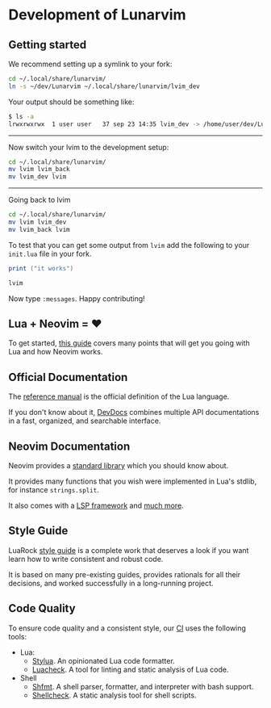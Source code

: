 # Development of Lunarvim

## Getting started

We recommend setting up a symlink to your fork:

```bash
cd ~/.local/share/lunarvim/
ln -s ~/dev/Lunarvim ~/.local/share/lunarvim/lvim_dev
```

Your output should be something like:

```bash
$ ls -a
lrwxrwxrwx  1 user user   37 sep 23 14:35 lvim_dev -> /home/user/dev/LunarVim
```

---

Now switch your lvim to the development setup:

```bash
cd ~/.local/share/lunarvim/
mv lvim lvim_back
mv lvim_dev lvim
```

---

Going back to lvim

```bash
cd ~/.local/share/lunarvim/
mv lvim lvim_dev
mv lvim_back lvim
```

To test that you can get some output from `lvim` add the following to your `init.lua` file in your fork.

```lua
print ("it works")
```

```bash
lvim
```

Now type `:messages`. Happy contributing!

## Lua + Neovim = :heart:

To get started, [this guide](https://github.com/nanotee/nvim-lua-guide) covers many points that will get you going with Lua and how Neovim works.

## Official Documentation

The [reference manual](https://www.lua.org/manual/5.4/) is the official definition of the Lua language.

If you don't know about it, [DevDocs](https://devdocs.io/lua~5.4/) combines multiple API documentations in a fast, organized, and searchable interface.

## Neovim Documentation

Neovim provides a [standard library](https://neovim.io/doc/user/lua.html) which you should know about.

It provides many functions that you wish were implemented in Lua's stdlib, for instance `strings.split`.

It also comes with a [LSP framework](https://neovim.io/doc/user/lsp.html) and [much more](https://neovim.io/doc/user/).

## Style Guide

LuaRock [style guide](https://github.com/luarocks/lua-style-guide) is a complete work that deserves a look if you want learn how to write consistent and robust code.

It is based on many pre-existing guides, provides rationals for all their decisions, and worked successfully in a long-running project.

## Code Quality

To ensure code quality and a consistent style, our [CI](https://github.com/Lunarvim/LunarVim/actions) uses the following tools:

- Lua:
  - [Stylua](https://github.com/JohnnyMorganz/StyLua). An opinionated Lua code formatter.
  - [Luacheck](https://github.com/mpeterv/luacheck). A tool for linting and static analysis of Lua code.
- Shell
  - [Shfmt](https://github.com/mvdan/sh). A shell parser, formatter, and interpreter with bash support.
  - [Shellcheck](https://github.com/koalaman/shellcheck). A static analysis tool for shell scripts.
